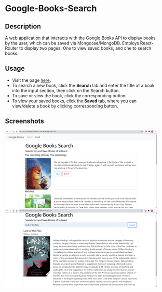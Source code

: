 # Google-Books-Search

## Description
A web application that interacts with the Google Books API to display books by the user, which can be saved
via Mongoose/MongoDB. Employs React-Router to display two pages: One to view saved books, and one to search books. 

## Usage
* Visit the page [here](https://morning-meadow-23109.herokuapp.com/). 
* To search a new book, click the **Search** tab and enter the title of a book into the 
input section, then click on the Search button.
* To save or view the book, click the corresponding button. 
* To view your saved books, click the **Saved** tab, where you can view/delete a book by clicking corresponding button. 

## Screenshots
![Screenshot 1](https://github.com/ankushchalla/Google-Books-Search/blob/main/screenshots/saved.png)
![Screenshot 2](https://github.com/ankushchalla/Google-Books-Search/blob/main/screenshots/searched.png)
